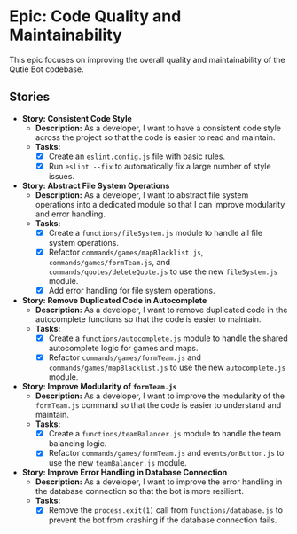 # Epic: Code Quality and Maintainability

This epic focuses on improving the overall quality and maintainability of the Qutie Bot codebase.

## Stories

*   **Story: Consistent Code Style**
    *   **Description:** As a developer, I want to have a consistent code style across the project so that the code is easier to read and maintain.
    *   **Tasks:**
        *   [x] Create an `eslint.config.js` file with basic rules.
        *   [x] Run `eslint --fix` to automatically fix a large number of style issues.

*   **Story: Abstract File System Operations**
    *   **Description:** As a developer, I want to abstract file system operations into a dedicated module so that I can improve modularity and error handling.
    *   **Tasks:**
        *   [x] Create a `functions/fileSystem.js` module to handle all file system operations.
        *   [x] Refactor `commands/games/mapBlacklist.js`, `commands/games/formTeam.js`, and `commands/quotes/deleteQuote.js` to use the new `fileSystem.js` module.
        *   [x] Add error handling for file system operations.

*   **Story: Remove Duplicated Code in Autocomplete**
    *   **Description:** As a developer, I want to remove duplicated code in the autocomplete functions so that the code is easier to maintain.
    *   **Tasks:**
        *   [x] Create a `functions/autocomplete.js` module to handle the shared autocomplete logic for games and maps.
        *   [x] Refactor `commands/games/formTeam.js` and `commands/games/mapBlacklist.js` to use the new `autocomplete.js` module.

*   **Story: Improve Modularity of `formTeam.js`**
    *   **Description:** As a developer, I want to improve the modularity of the `formTeam.js` command so that the code is easier to understand and maintain.
    *   **Tasks:**
        *   [x] Create a `functions/teamBalancer.js` module to handle the team balancing logic.
        *   [x] Refactor `commands/games/formTeam.js` and `events/onButton.js` to use the new `teamBalancer.js` module.

*   **Story: Improve Error Handling in Database Connection**
    *   **Description:** As a developer, I want to improve the error handling in the database connection so that the bot is more resilient.
    *   **Tasks:**
        *   [x] Remove the `process.exit(1)` call from `functions/database.js` to prevent the bot from crashing if the database connection fails.
